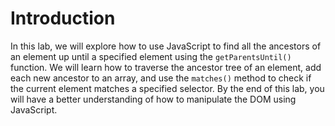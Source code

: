 # Introduction

In this lab, we will explore how to use JavaScript to find all the ancestors of an element up until a specified element using the `getParentsUntil()` function. We will learn how to traverse the ancestor tree of an element, add each new ancestor to an array, and use the `matches()` method to check if the current element matches a specified selector. By the end of this lab, you will have a better understanding of how to manipulate the DOM using JavaScript.
